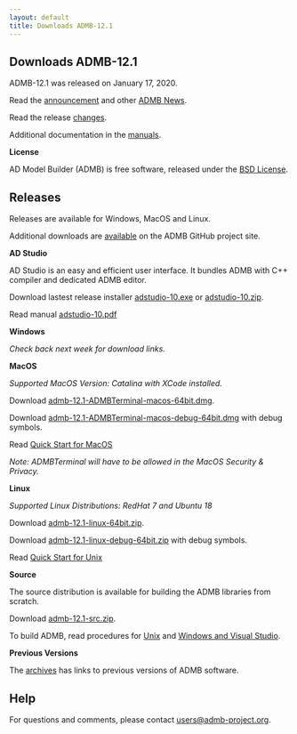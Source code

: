 ```yaml
---
layout: default
title: Downloads ADMB-12.1
---
```


Downloads ADMB-12.1
-------------------

ADMB-12.1 was released on January 17, 2020.

Read the [announcement](http://www.admb-project.org/2020/01/17/ADMB-12.1-release.html) and other [ADMB News](http://www.admb-project.org/news/).

Read the release [changes](https://github.com/admb-project/admb/blob/master/CHANGES.md).

Additional documentation in the [manuals](http://www.admb-project.org/docs/manuals/).


**License**

AD Model Builder (ADMB) is free software, released under the [BSD License](https://raw.githubusercontent.com/admb-project/admb/master/LICENSE.txt).


Releases
--------

Releases are available for Windows, MacOS and Linux. 

Additional downloads are [available](https://github.com/admb-project/admb/releases/tag/admb-12.1/) on the ADMB GitHub project site.

**AD Studio**

AD Studio is an easy and efficient user interface. It bundles ADMB with C++ compiler and dedicated ADMB editor.

Download lastest release installer [adstudio-10.exe](https://github.com/admb-project/adstudio/releases/download/1.0/adstudio-10.exe) or 
[adstudio-10.zip](https://github.com/admb-project/adstudio/releases/download/1.0/adstudio-10.zip).

Read manual [adstudio-10.pdf](https://github.com/admb-project/adstudio/releases/download/1.0/adstudio-10.pdf)

**Windows**

_Check back next week for download links._

<!--
Download [admb-12.1-windows-64bit.zip](https://github.com/admb-project/admb/releases/download/admb-12.1/admb-12.1-windows-64bit.zip)

Read [Quick Start for Windows](https://github.com/admb-project/admb/blob/master/docs/install/QuickStartWindows.md)
-->

**MacOS**

_Supported MacOS Version: Catalina with XCode installed._

Download [admb-12.1-ADMBTerminal-macos-64bit.dmg](https://github.com/admb-project/admb/releases/download/admb-12.1/admb-12.1-ADMBTerminal-macos-64bit.dmg).

Download [admb-12.1-ADMBTerminal-macos-debug-64bit.dmg](https://github.com/admb-project/admb/releases/download/admb-12.1/admb-12.1-ADMBTerminal-macos-debug-64bit.dmg) with debug symbols.

Read [Quick Start for MacOS](https://github.com/admb-project/admb/blob/master/docs/install/QuickStartMacOS.md)

_Note: ADMBTerminal will have to be allowed in the MacOS Security & Privacy._

**Linux**

_Supported Linux Distributions: RedHat 7 and Ubuntu 18_

Download [admb-12.1-linux-64bit.zip](https://github.com/admb-project/admb/releases/download/admb-12.1/admb-12.1-linux-64bit.zip).

Download [admb-12.1-linux-debug-64bit.zip](https://github.com/admb-project/admb/releases/download/admb-12.1/admb-12.1-linux-debug-64bit.zip) with debug symbols.

Read [Quick Start for Unix](https://github.com/admb-project/admb/blob/master/docs/install/QuickStartUnix.md)

**Source**

The source distribution is available for building the ADMB libraries from scratch.

Download [admb-12.1-src.zip](https://github.com/admb-project/admb/releases/download/admb-12.1/admb-12.1-src.zip).

To build ADMB, read procedures for [Unix](https://github.com/admb-project/admb/blob/admb-12.1/docs/install/BuildingSourceUnix.md) and [Windows and Visual Studio](https://github.com/admb-project/admb/blob/admb-12.1/docs/install/BuildingSourceVisualStudio.md).

**Previous Versions**

The [archives](http://www.admb-project.org/downloads/archives.html) has links to previous versions of ADMB software.

<!--
Statistics
----------
See [Download Counts](http://www.admb-project.org/downloads/counts.html)
-->

Help
----
For questions and comments, please contact users@admb-project.org.
